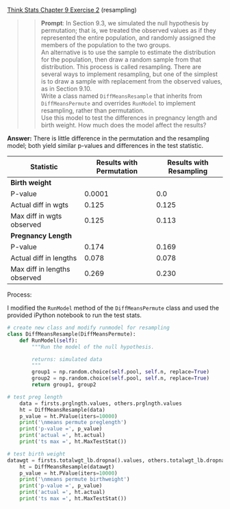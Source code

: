 [Think Stats Chapter 9 Exercise 2](http://greenteapress.com/thinkstats2/html/thinkstats2010.html#toc90) (resampling)

>> **Prompt**: In Section 9.3, we simulated the null hypothesis by permutation; that is, we treated the observed values as if they represented the entire population, and randomly assigned the members of the population to the two groups.   
An alternative is to use the sample to estimate the distribution for the population, then draw a random sample from that distribution. This process is called resampling. There are several ways to implement resampling, but one of the simplest is to draw a sample with replacement from the observed values, as in Section 9.10.  
Write a class named `DiffMeansResample` that inherits from `DiffMeansPermute` and overrides `RunModel` to implement resampling, rather than permutation.  
Use this model to test the differences in pregnancy length and birth weight. How much does the model affect the results?

**Answer:** 
There is little difference in the permutation and the resampling model; both yield similar p-values and differences in the test statistic. 

Statistic | Results with Permutation | Results with Resampling
---- | ---- | ----
**Birth weight** | 
P-value | 0.0001 | 0.0
Actual diff in wgts | 0.125 | 0.125
Max diff in wgts observed | 0.125| 0.113
**Pregnancy Length** | 
P-value | 0.174 | 0.169 
Actual diff in lengths | 0.078 | 0.078
Max diff in lengths observed | 0.269 | 0.230

Process: 

I modified the `RunModel` method of the `DiffMeansPermute` class and used the provided iPython notebook to run the test stats. 

```python
# create new class and modify runmodel for resampling
class DiffMeansResample(DiffMeansPermute):
    def RunModel(self):
        """Run the model of the null hypothesis.

        returns: simulated data
        """
        group1 = np.random.choice(self.pool, self.n, replace=True)
        group2 = np.random.choice(self.pool, self.n, replace=True)
        return group1, group2

# test preg length
    data = firsts.prglngth.values, others.prglngth.values
    ht = DiffMeansResample(data)
    p_value = ht.PValue(iters=10000)
    print('\nmeans permute preglength')
    print('p-value =', p_value)
    print('actual =', ht.actual)
    print('ts max =', ht.MaxTestStat())

# test birth weight
datawgt = firsts.totalwgt_lb.dropna().values, others.totalwgt_lb.dropna().values
    ht = DiffMeansResample(datawgt)
    p_value = ht.PValue(iters=10000)
    print('\nmeans permute birthweight')
    print('p-value =', p_value)
    print('actual =', ht.actual)
    print('ts max =', ht.MaxTestStat())
```


